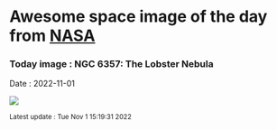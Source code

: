 
# Awesome space image of the day from [NASA](https://api.nasa.gov/)

### Today image : NGC 6357: The Lobster Nebula
Date : 2022-11-01

![](https://apod.nasa.gov/apod/image/2211/Lobster_Blanco_960.jpg)

<small>Latest update : Tue Nov  1 15:19:31 2022</small>
        